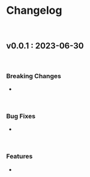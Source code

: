 # Changelog

  

## v0.0.1 : 2023-06-30

    

### Breaking Changes

- 

  

### Bug Fixes

- 

  

### Features

-  

  